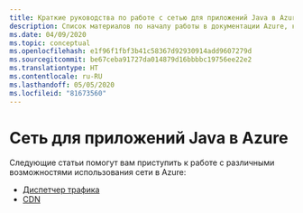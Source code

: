 ```yaml
---
title: Краткие руководства по работе с сетью для приложений Java в Azure
description: Список материалов по началу работы в документации Azure, касающейся сети для приложений Java.
ms.date: 04/09/2020
ms.topic: conceptual
ms.openlocfilehash: e1f96f1fbf3b41c58367d92930914add9607279d
ms.sourcegitcommit: be67ceba91727da014879d16bbbbc19756ee22e2
ms.translationtype: HT
ms.contentlocale: ru-RU
ms.lasthandoff: 05/05/2020
ms.locfileid: "81673560"
---
```

# <a name="networking-for-java-apps-on-azure"></a>Сеть для приложений Java в Azure

Следующие статьи помогут вам приступить к работе с различными возможностями использования сети в Azure:

- [Диспетчер трафика](/azure/traffic-manager/quickstart-create-traffic-manager-profile-cli)
- [CDN](/azure/cdn/cdn-create-new-endpoint)
